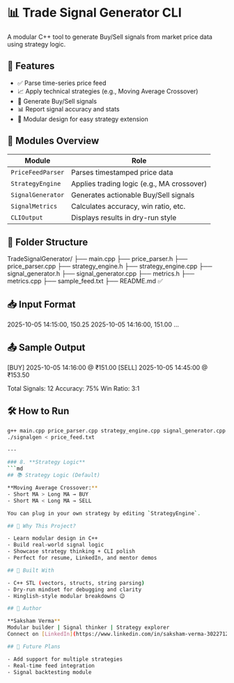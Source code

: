# 📊 Trade Signal Generator CLI
A modular C++ tool to generate Buy/Sell signals from market price data using strategy logic.

## 🚀 Features
- ✅ Parse time-series price feed
- 📈 Apply technical strategies (e.g., Moving Average Crossover)
- 🔔 Generate Buy/Sell signals
- 📊 Report signal accuracy and stats
- 🧱 Modular design for easy strategy extension

## 🧩 Modules Overview

| Module | Role |
|--------|------|
| `PriceFeedParser` | Parses timestamped price data |
| `StrategyEngine` | Applies trading logic (e.g., MA crossover) |
| `SignalGenerator` | Generates actionable Buy/Sell signals |
| `SignalMetrics` | Calculates accuracy, win ratio, etc. |
| `CLIOutput` | Displays results in dry-run style |

## 📂 Folder Structure
TradeSignalGenerator/
├── main.cpp
├── price_parser.h
├── price_parser.cpp
├── strategy_engine.h
├── strategy_engine.cpp
├── signal_generator.h
├── signal_generator.cpp
├── metrics.h
├── metrics.cpp
├── sample_feed.txt
├── README.md ✅

## 📥 Input Format
2025-10-05 14:15:00, 150.25
2025-10-05 14:16:00, 151.00 
...
## 📤 Sample Output
[BUY] 2025-10-05 14:16:00 @ ₹151.00
[SELL] 2025-10-05 14:45:00 @ ₹153.50

Total Signals: 12 
Accuracy: 75% 
Win Ratio: 3:1

## 🛠️ How to Run

```bash
g++ main.cpp price_parser.cpp strategy_engine.cpp signal_generator.cpp metrics.cpp -o signalgen
./signalgen < price_feed.txt

---

### 8. **Strategy Logic**
```md
## 📚 Strategy Logic (Default)

**Moving Average Crossover:**
- Short MA > Long MA → BUY
- Short MA < Long MA → SELL

You can plug in your own strategy by editing `StrategyEngine`.

## 🧠 Why This Project?

- Learn modular design in C++
- Build real-world signal logic
- Showcase strategy thinking + CLI polish
- Perfect for resume, LinkedIn, and mentor demos

## 🧱 Built With

- C++ STL (vectors, structs, string parsing)
- Dry-run mindset for debugging and clarity
- Hinglish-style modular breakdowns 😉

## 🙌 Author

**Saksham Verma**  
Modular builder | Signal thinker | Strategy explorer  
Connect on [LinkedIn](https://www.linkedin.com/in/saksham-verma-302271285/) | Showcase your streaks 💥

## 📌 Future Plans

- Add support for multiple strategies
- Real-time feed integration
- Signal backtesting module
